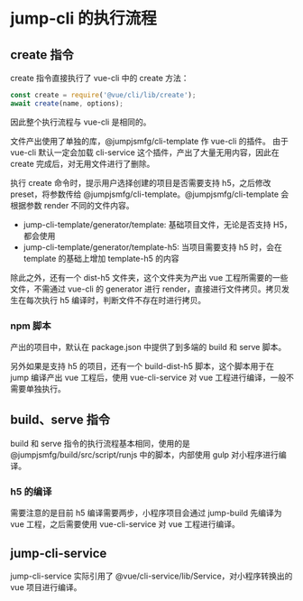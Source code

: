 # jump-cli 的执行流程

## create 指令

create 指令直接执行了 vue-cli 中的 create 方法：

```javascript
const create = require('@vue/cli/lib/create');
await create(name, options);
```

因此整个执行流程与 vue-cli 是相同的。

文件产出使用了单独的库，@jumpjsmfg/cli-template 作 vue-cli 的插件。 由于 vue-cli 默认一定会加载 cli-service 这个插件，产出了大量无用内容，因此在 create 完成后，对无用文件进行了删除。

执行 create 命令时，提示用户选择创建的项目是否需要支持 h5，之后修改 preset，将参数传给 @jumpjsmfg/cli-template。@jumpjsmfg/cli-template 会根据参数 render 不同的文件内容。

- jump-cli-template/generator/template: 基础项目文件，无论是否支持 H5，都会使用
- jump-cli-template/generator/template-h5: 当项目需要支持 h5 时，会在 template 的基础上增加 template-h5 的内容

除此之外，还有一个 dist-h5 文件夹，这个文件夹为产出 vue 工程所需要的一些文件，不需通过 vue-cli 的 generator 进行 render，直接进行文件拷贝。拷贝发生在每次执行 h5 编译时，判断文件不存在时进行拷贝。

### npm 脚本

产出的项目中，默认在 package.json 中提供了到多端的 build 和 serve 脚本。

另外如果是支持 h5 的项目，还有一个 build-dist-h5 脚本，这个脚本用于在 jump 编译产出 vue 工程后，使用 vue-cli-service 对 vue 工程进行编译，一般不需要单独执行。

## build、serve 指令

build 和 serve 指令的执行流程基本相同，使用的是 @jumpjsmfg/build/src/script/runjs 中的脚本，内部使用 gulp 对小程序进行编译。

### h5 的编译

需要注意的是目前 h5 编译需要两步，小程序项目会通过 jump-build 先编译为 vue 工程，之后需要使用 vue-cli-service 对 vue 工程进行编译。


## jump-cli-service

jump-cli-service 实际引用了 @vue/cli-service/lib/Service，对小程序转换出的 vue 项目进行编译。

